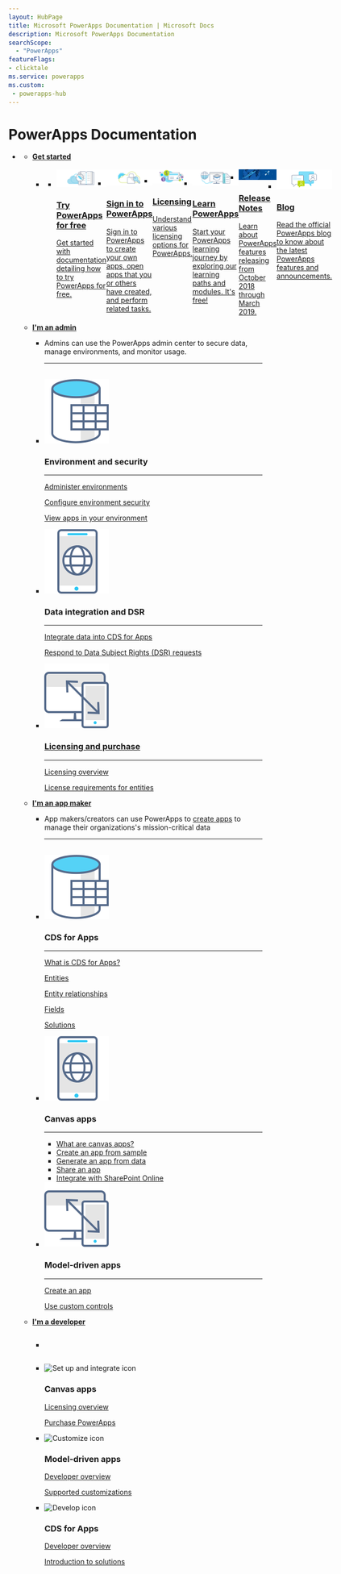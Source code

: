 ```yaml
---
layout: HubPage
title: Microsoft PowerApps Documentation | Microsoft Docs
description: Microsoft PowerApps Documentation
searchScope:
  - "PowerApps"
featureFlags:
- clicktale
ms.service: powerapps
ms.custom:
 - powerapps-hub
---
```

<div id="main"
     class="v2">
    <div class="container">
        <h1>PowerApps Documentation</h1>
        <ul class="pivots">
            <li>
                <a href="#home"></a>
                <ul id="home">
                    <li>
                        <a href="#getstarted"><strong>Get started</strong></a>
                        <ul id="getstarted"
                            class="cardsC"><br/>                            
                            <li class="fullSpan">
                                <ul class="cardsC panelContent singlePanelContent cols cols3" style="display:flex!important;">
                                    <li>
                                      <a href="/powerapps/maker/signup-for-powerapps">
                                          <div class="cardSize">
                                              <div class="cardPadding">
                                                  <div class="card">
                                                      <div class="cardImageOuter">
                                                          <div class="cardImage">
                                                              <img src="media/index/powerapps-free-trial.svg" alt="" />
                                                          </div>
                                                      </div>
                                                      <div class="cardText">
                                                          <h3>Try PowerApps for free</h3>
                                                          <p>Get started with documentation detailing how to try PowerApps for free.</p>
                                                      </div>
                                                  </div>
                                              </div>
                                          </div>
                                      </a>
                                    </li>
                                    <li>
                                      <a href="/powerapps/maker/canvas-apps/intro-maker-portal">
                                          <div class="cardSize">
                                              <div class="cardPadding">
                                                  <div class="card">
                                                      <div class="cardImageOuter">
                                                          <div class="cardImage">
                                                              <img src="media/index/powerapps-signin.svg" alt="" />
                                                          </div>
                                                      </div>
                                                      <div class="cardText">
                                                          <h3>Sign in to PowerApps</h3>
                                                          <p>Sign in to PowerApps to create your own apps, open apps that you or others have created, and perform related tasks.</p>
                                                      </div>
                                                  </div>
                                              </div>
                                          </div>
                                      </a>
                                    </li>
                                    <li>
                                      <a href="/powerapps/administrator/pricing-billing-skus">
                                          <div class="cardSize">
                                              <div class="cardPadding">
                                                  <div class="card">
                                                      <div class="cardImageOuter">
                                                          <div class="cardImage">
                                                              <img src="media/index/powerapps-billing.svg" alt="" />
                                                          </div>
                                                      </div>
                                                      <div class="cardText">
                                                          <h3>Licensing</h3>
                                                          <p>Understand various licensing options for PowerApps.</p>
                                                      </div>
                                                  </div>
                                              </div>
                                          </div>
                                      </a>
                                    </li>
                                    <li>
                                      <a href="https://docs.microsoft.com/learn/browse/?products=bizapps-power-apps">
                                          <div class="cardSize">
                                              <div class="cardPadding">
                                                  <div class="card">
                                                      <div class="cardImageOuter">
                                                          <div class="cardImage">
                                                              <img src="media/index/powerapps-learning.svg" alt="" />
                                                          </div>
                                                      </div>
                                                      <div class="cardText">
                                                          <h3>Learn PowerApps</h3>
                                                          <p>Start your PowerApps learning journey by exploring our learning paths and modules. It's free!</p>
                                                      </div>
                                                  </div>
                                              </div>
                                          </div>
                                      </a>
                                    </li>
                                    <li>
                                      <a href="https://docs.microsoft.com/business-applications-release-notes/October18/powerapps/">
                                          <div class="cardSize">
                                              <div class="cardPadding">
                                                  <div class="card">
                                                      <div class="cardImageOuter">
                                                          <div class="cardImage">
                                                              <img src="media/index/release-notes.jpg" alt="" />
                                                          </div>
                                                      </div>
                                                      <div class="cardText">
                                                          <h3>Release Notes</h3>
                                                          <p>Learn about PowerApps features releasing from October 2018 through March 2019.</p>
                                                      </div>
                                                  </div>
                                              </div>
                                          </div>
                                      </a>
                                    </li>
                                    <li>
                                      <a href="https://powerapps.microsoft.com/en-us/blog/">
                                          <div class="cardSize">
                                              <div class="cardPadding">
                                                  <div class="card">
                                                      <div class="cardImageOuter">
                                                          <div class="cardImage">
                                                              <img src="media/index/powerapps-blog.svg" alt="" />
                                                          </div>
                                                      </div>
                                                      <div class="cardText">
                                                          <h3>Blog</h3>
                                                          <p>Read the official PowerApps blog to know about the latest PowerApps features and announcements.</p>
                                                      </div>
                                                  </div>
                                              </div>
                                          </div>
                                      </a>
                                    </li>
                                </ul>
                            </li>
                        </ul>
                    </li>
                    <li>
                        <a href="#admin"><strong>I'm an admin</strong></a>
                        <ul id="admin"
                            class="cardsF">
                            <li>
                                <div class="container">
                                    <p>Admins can use the PowerApps admin center to secure data, manage environments, and monitor usage.</p><hr/><br/>
                                </div>
                            </li>
                            <li>
                                <div class="cardSize">
                                    <div class="cardPadding">
                                        <div class="card">
                                            <div class="cardImageOuter">
                                                <div class="cardImage">
                                                    <img alt="" src="media/index/i_common-data-service.svg">
                                                </div>
                                            </div>
                                            <div class="cardText">
                                                <h3>Environment and security</h3><hr/>
                                                <p><a class="barLink" href="/powerapps/administrator/environments-administration">Administer environments</a></p>
                                                <p><a class="barLink" href="/powerapps/administrator/database-security">Configure environment security</a></p>
                                                <p><a class="barLink" href="/powerapps/administrator/admin-view-apps">View apps in your environment</a></p>
                                            </div>
                                        </div>
                                    </div>
                                </div>
                            </li>
                            <li>
                                <div class="cardSize">
                                    <div class="cardPadding">
                                        <div class="card">
                                            <div class="cardImageOuter">
                                                <div class="cardImage">
                                                    <img alt="" src="media/index/i_canvas-apps.svg">
                                                </div>
                                            </div>
                                            <div class="cardText">
                                                <h3>Data integration and DSR</h3><hr/>
                                                <p><a class="barLink" href="/powerapps/administrator/data-integrator">Integrate data into CDS for Apps</a></p>
                                                <p><a class="barLink" href="/powerapps/administrator/powerapps-gdpr-dsr-guide">Respond to Data Subject Rights (DSR) requests</p>
                                            </div>
                                        </div>
                                    </div>
                                </div>
                            </li>
                            <li>
                                <div class="cardSize">
                                    <div class="cardPadding">
                                        <div class="card">
                                            <div class="cardImageOuter">
                                                <div class="cardImage">
                                                    <img alt="Customize icon" src="media/index/i_model-driven-apps.svg">
                                                </div>
                                            </div>
                                            <div class="cardText">
                                                <h3>Licensing and purchase</h3><hr/>
                                                <p><a class="barLink" href="/powerapps/administrator/pricing-billing-skus">Licensing overview</a></p>
                                                <p><a class="barLink"href="/powerapps/maker/common-data-service/data-platform-entity-licenses">License requirements for entities</a></p>
                                            </div>
                                        </div>
                                    </div>
                                </div>
                            </li>                            
                        </ul>
                    </li>
                    <li>
                        <a href="#maker"><strong>I'm an app maker</strong></a>
                        <ul id="maker"
                            class="cardsF">
                            <li>
                                <div class="container">
                                    <p>App makers/creators can use PowerApps to <a href="/powerapps/maker">create apps</a> to manage their organizations's mission-critical data</p><hr/><br/>
                                </div>
                            </li>
                            <li>
                                <div class="cardSize">
                                    <div class="cardPadding">
                                        <div class="card">
                                            <div class="cardImageOuter">
                                                <div class="cardImage">
                                                    <img alt="" src="media/index/i_common-data-service.svg">
                                                </div>
                                            </div>
                                            <div class="cardText">
                                                <h3>CDS for Apps</h3><hr/>
                                                <p><a href="/powerapps/maker/common-data-service/data-platform-intro">What is CDS for Apps?</a></p>
                                                <p><a href="/powerapps/maker/common-data-service/entity-overview">Entities</a></p>
                                                <p><a href="/powerapps/maker/common-data-service/relationships-overview">Entity relationships</a></p>
                                                <p><a href="/powerapps/maker/common-data-service/fields-overview">Fields</a></p>
                                               <p><a href="/powerapps/maker/common-data-service/solutions-overview">Solutions</a></p>
                                            </div>
                                        </div>
                                    </div>
                                </div>
                            </li>
                            <li>
                                <div class="cardSize">
                                    <div class="cardPadding">
                                        <div class="card">
                                            <div class="cardImageOuter">
                                                <div class="cardImage">
                                                    <img alt="" src="media/index/i_canvas-apps.svg">
                                                </div>
                                            </div>
                                            <div class="cardText">
                                                <h3>Canvas apps</h3><hr/>
                                                <ul>
                                                <li><a href="/powerapps/maker/canvas-apps/getting-started">What are canvas apps?</a></li>
                                                <li><a href="/powerapps/maker/canvas-apps/open-and-run-a-sample-app">Create an app from sample</a></li>
                                                <li><a href="/powerapps/maker/canvas-apps/data-platform-create-app">Generate an app from data</a></li>
                                                <li><a href="/powerapps/maker/canvas-apps/share-app">Share an app</a></li>
                                                 <li><a href="/powerapps/maker/canvas-apps/sharepoint-scenario-intro">Integrate with SharePoint Online</a></li>
                                                </ul>
                                            </div>
                                        </div>
                                    </div>
                                </div>
                            </li>
                            <li>
                                <div class="cardSize">
                                    <div class="cardPadding">
                                        <div class="card">
                                            <div class="cardImageOuter">
                                                <div class="cardImage">
                                                    <img alt="Customize icon" src="media/index/i_model-driven-apps.svg">
                                                </div>
                                            </div>
                                            <div class="cardText">
                                                <h3>Model-driven apps</h3><hr/>
                                                <p><a href="/powerapps/maker/model-driven-apps/build-first-model-driven-app">Create an app</a></p>
                                                <p><a href="/powerapps/maker/model-driven-apps/use-custom-controls-data-visualizations">Use custom controls</a></p>
                                            </div>
                                        </div>
                                    </div>
                                </div>
                            </li>                            
                        </ul>
                    </li>
                    <li>
                        <a href="#developer"><strong>I'm a developer</strong></a>
                        <ul id="developer"
                            class="cardsF">
                            <li>
                                <div class="container">
                                    <h2></h2>
                                </div>
                            </li>
                            <li>
                                <div class="cardSize">
                                    <div class="cardPadding">
                                        <div class="card">
                                            <div class="cardImageOuter">
                                                <div class="cardImage">
                                                    <img alt="Set up and integrate icon" src="images/i_sync.svg">
                                                </div>
                                            </div>
                                            <div class="cardText">
                                                <h3>Canvas apps</h3>
                                                <p><a href="/powerapps/administrator/pricing-billing-skus">Licensing overview</a></p>
                                                <p><a href="/powerapps/administrator/signup-for-powerapps-admin">Purchase PowerApps</a></p>
                                            </div>
                                        </div>
                                    </div>
                                </div>
                            </li>
                            <li>
                                <div class="cardSize">
                                    <div class="cardPadding">
                                        <div class="card">
                                            <div class="cardImageOuter">
                                                <div class="cardImage">
                                                    <img alt="Customize icon" src="images/i_setup.svg">
                                                </div>
                                            </div>
                                            <div class="cardText">
                                                <h3>Model-driven apps</h3>
                                                <p><a href="/powerapps/developer/model-driven-apps/overview">Developer overview</a></p>
                                                <p><a href="/powerapps/developer/model-driven-apps/supported-customizations">Supported customizations</a></p>
                                            </div>
                                        </div>
                                    </div>
                                </div>
                            </li>
                            <li>
                                <div class="cardSize">
                                    <div class="cardPadding">
                                        <div class="card">
                                            <div class="cardImageOuter">
                                                <div class="cardImage">
                                                    <img alt="Develop icon" src="images/i_get-started.svg">
                                                </div>
                                            </div>
                                            <div class="cardText">
                                                <h3>CDS for Apps</h3>
                                                <p><a href="/powerapps/developer/common-data-service/overview">Developer overview</a></p>
                                                <p><a href="/powerapps/developer/common-data-service/introduction-solutions">Introduction to solutions</a></p>
                                            </div>
                                        </div>
                                    </div>
                                </div>
                            </li>
                        </ul>
                    </li> 
                </ul>
            </li>
        </ul>
    </div>
</div>
